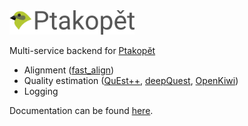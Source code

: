 <img src='https://raw.githubusercontent.com/zouharvi/ptakopet/master/meta/logo/logo.svg?sanitize=true' width='200px'>

Multi-service backend for [Ptakopět](https://github.com/zouharvi/ptakopet)
- Alignment ([fast_align](http://github.com/zouharvi/fast_align))
- Quality estimation ([QuEst++](http://github.com/zouharvi/questplusplus), [deepQuest](https://github.com/sheffieldnlp/deepQuest/), [OpenKiwi](https://github.com/Unbabel/OpenKiwi))
- Logging

Documentation can be found [here](http://ptakopet.vilda.net/docs).
